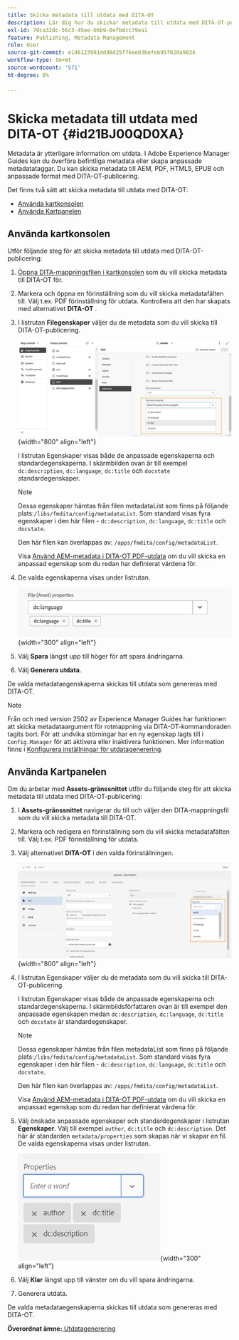 ```yaml
---
title: Skicka metadata till utdata med DITA-OT
description: Lär dig hur du skickar metadata till utdata med DITA-OT-publicering i AEM Guides.
exl-id: 70ca32dc-56c3-45ee-b6b9-0efb8cc79ea1
feature: Publishing, Metadata Management
role: User
source-git-commit: e1d6123991ddd8d25f76ee03befeb95f020a9834
workflow-type: tm+mt
source-wordcount: '571'
ht-degree: 0%

---
```


# Skicka metadata till utdata med DITA-OT {#id21BJ00QD0XA}

Metadata är ytterligare information om utdata. I Adobe Experience Manager Guides kan du överföra befintliga metadata eller skapa anpassade metadatataggar. Du kan skicka metadata till AEM, PDF, HTML5, EPUB och anpassade format med DITA-OT-publicering.

Det finns två sätt att skicka metadata till utdata med DITA-OT:

- [Använda kartkonsolen](#using-map-console)
- [Använda Kartpanelen](#using-map-dashboard)

## Använda kartkonsolen

Utför följande steg för att skicka metadata till utdata med DITA-OT-publicering:

1. [Öppna DITA-mappningsfilen i kartkonsolen](./open-files-map-console.md) som du vill skicka metadata till DITA-OT för.
1. Markera och öppna en förinställning som du vill skicka metadatafälten till. Välj t.ex. PDF förinställning för utdata. Kontrollera att den har skapats med alternativet **DITA-OT** .
1. I listrutan **Filegenskaper** väljer du de metadata som du vill skicka till DITA-OT-publicering.

   ![](images/custom-metadata-output-preset-new.png){width="800" align="left"}

   I listrutan Egenskaper visas både de anpassade egenskaperna och standardegenskaperna. I skärmbilden ovan är till exempel `dc:description`, `dc:language`, `dc:title` och `docstate` standardegenskaper.

   >[!NOTE]
   >
   > Dessa egenskaper hämtas från filen metadataList som finns på följande plats:`/libs/fmdita/config/metadataList`. Som standard visas fyra egenskaper i den här filen - `dc:description`, `dc:language`, `dc:title` och `docstate`.

   Den här filen kan överlappas av: `/apps/fmdita/config/metadataList`.

   Visa [Använd AEM-metadata i DITA-OT PDF-utdata](https://experienceleaguecommunities.adobe.com/t5/xml-documentation-discussions/use-aem-metadata-in-dita-ot-pdf-output/td-p/411880) om du vill skicka en anpassad egenskap som du redan har definierat värdena för.

1. De valda egenskaperna visas under listrutan.

   ![](images/metadata-added-dropdown.png){width="300" align="left"}

1. Välj **Spara** längst upp till höger för att spara ändringarna.
1. Välj **Generera utdata**.

De valda metadataegenskaperna skickas till utdata som genereras med DITA-OT.

>[!NOTE]
>
> Från och med version 2502 av Experience Manager Guides har funktionen att skicka metadataargument för rotmappning via DITA-OT-kommandoraden tagits bort. För att undvika störningar har en ny egenskap lagts till i `Config.Manager` för att aktivera eller inaktivera funktionen.  Mer information finns i [Konfigurera inställningar för utdatagenerering](../cs-install-guide/conf-output-generation.md#configure-the-dita-ot-command-line-arguement-field-on-the-dita-map-dashboard).

## Använda Kartpanelen

Om du arbetar med **Assets-gränssnittet** utför du följande steg för att skicka metadata till utdata med DITA-OT-publicering:

1. I **Assets-gränssnittet** navigerar du till och väljer den DITA-mappningsfil som du vill skicka metadata till DITA-OT.
1. Markera och redigera en förinställning som du vill skicka metadatafälten till. Välj t.ex. PDF förinställning för utdata.
1. Välj alternativet **DITA-OT** i den valda förinställningen.

   ![](images/custom-meta-data-output-preset.png){width="800" align="left"}

1. I listrutan Egenskaper väljer du de metadata som du vill skicka till DITA-OT-publicering.

   I listrutan Egenskaper visas både de anpassade egenskaperna och standardegenskaperna. I skärmbildsförfattaren ovan är till exempel den anpassade egenskapen medan `dc:description`, `dc:language`, `dc:title` och `docstate` är standardegenskaper.

   >[!NOTE]
   >
   > Dessa egenskaper hämtas från filen metadataList som finns på följande plats:`/libs/fmdita/config/metadataList`. Som standard visas fyra egenskaper i den här filen - `dc:description`, `dc:language`, `dc:title` och `docstate`.

   Den här filen kan överlappas av: `/apps/fmdita/config/metadataList`.

   Visa [Använd AEM-metadata i DITA-OT PDF-utdata](https://experienceleaguecommunities.adobe.com/t5/xml-documentation-discussions/use-aem-metadata-in-dita-ot-pdf-output/td-p/411880) om du vill skicka en anpassad egenskap som du redan har definierat värdena för.

1. Välj önskade anpassade egenskaper och standardegenskaper i listrutan **Egenskaper**. Välj till exempel `author`, `dc:title` och `dc:description`. Det här är standarden `metadata/properties` som skapas när vi skapar en fil. De valda egenskaperna visas under listrutan.

   ![](images/selected-metadata-properties.png){width="300" align="left"}

1. Välj **Klar** längst upp till vänster om du vill spara ändringarna.
1. Generera utdata.

De valda metadataegenskaperna skickas till utdata som genereras med DITA-OT.



**Överordnat ämne:**[ Utdatagenerering](generate-output.md)
